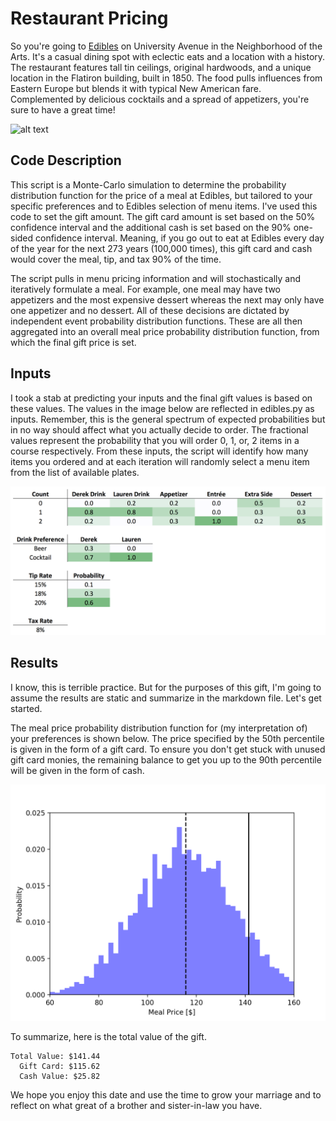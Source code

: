 # Restaurant Pricing

So you're going to [Edibles](http://ediblesrochester.com) on University Avenue in the Neighborhood of the Arts. It's a casual dining spot with eclectic eats and a location with a history. The restaurant features tall tin ceilings, original hardwoods, and a unique location in the Flatiron building, built in 1850. The food pulls influences from Eastern Europe but blends it with typical New American fare. Complemented by delicious cocktails and a spread of appetizers, you're sure to have a great time!

![alt text](https://s3-media1.fl.yelpcdn.com/bphoto/6bk_Qe5vbkCl5VVjqcxHFA/o.jpg)

## Code Description
This script is a Monte-Carlo simulation to determine the probability distribution function for the price of a meal at Edibles, but tailored to your specific preferences and to Edibles selection of menu items. I've used this code to set the gift amount. The gift card amount is set based on the 50% confidence interval and the additional cash is set based on the 90% one-sided confidence interval. Meaning, if you go out to eat at Edibles every day of the year for the next 273 years (100,000 times), this gift card and cash would cover the meal, tip, and tax 90% of the time.

The script pulls in menu pricing information and will stochastically and iteratively formulate a meal. For example, one meal may have two appetizers and the most expensive dessert whereas the next may only have one appetizer and no dessert. All of these decisions are dictated by independent event probability distribution functions. These are all then aggregated into an overall meal price probability distribution function, from which the final gift price is set.

## Inputs
I took a stab at predicting your inputs and the final gift values is based on these values. The values in the image below are reflected in edibles.py as inputs. Remember, this is the general spectrum of expected probabilities but in no way should affect what you actually decide to order. The fractional values represent the probability that you will order 0, 1, or, 2 items in a course respectively. From these inputs, the script will identify how many items you ordered and at each iteration will randomly select a menu item from the list of available plates.

![alt text](./img/inputs.png)

## Results
I know, this is terrible practice. But for the purposes of this gift, I'm going to assume the results are static and summarize in the markdown file. Let's get started.

The meal price probability distribution function for (my interpretation of) your preferences is shown below. The price specified by the 50th percentile is given in the form of a gift card. To ensure you don't get stuck with unused gift card monies, the remaining balance to get you up to the 90th percentile will be given in the form of cash.

![alt text](./img/pdf_edibles_100000.png)

To summarize, here is the total value of the gift.

```
Total Value: $141.44
  Gift Card: $115.62
  Cash Value: $25.82
```

We hope you enjoy this date and use the time to grow your marriage and to reflect on what great of a brother and sister-in-law you have.
